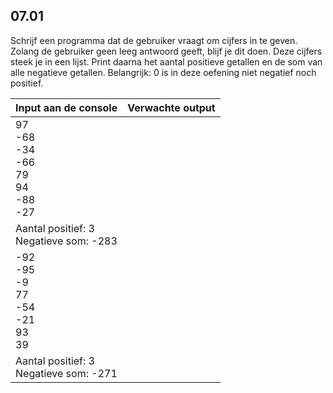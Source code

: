 ## 07.01
Schrijf een programma dat de gebruiker vraagt om cijfers in te geven. Zolang de gebruiker geen leeg antwoord geeft, blijf je dit doen. Deze cijfers steek je in een lijst. Print daarna het aantal positieve getallen en de som van alle negatieve getallen. Belangrijk: 0 is in deze oefening niet negatief noch positief.

<!-- Werk eerst volgende verplichte methode uit: `List<int> ReadNumberList()`.

Deze methode vraagt de gebruiker om een getal in te geven. Dit getal wordt toegevoegd aan een lijst. Blijf dit herhalen tot de gebruiker een lege string ingeeft. De returnwaarde van de methode is de lijst met alle getallen.

Bereken nu de benodige gegevens en print deze af. -->

| Input aan de console | Verwachte output |
|----------------------|------------------|
| 97<br>-68<br>-34<br>-66<br>79<br>94<br>-88<br>-27<br>
 | Aantal positief: 3<br>Negatieve som: -283 |
| -92<br>-95<br>-9<br>77<br>-54<br>-21<br>93<br>39<br>
 | Aantal positief: 3<br>Negatieve som: -271 |